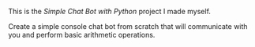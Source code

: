 This is the *Simple Chat Bot with Python* project I made myself.


<p>Create a simple console chat bot from scratch that will communicate with you and perform basic arithmetic operations.</p><br/><br/>
